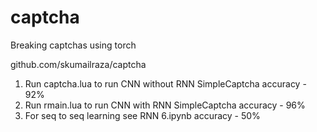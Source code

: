 # captcha
Breaking captchas using torch

github.com/skumailraza/captcha

1. Run captcha.lua to run CNN without RNN
      SimpleCaptcha accuracy - 92%
2. Run rmain.lua to run CNN with RNN
      SimpleCaptcha accuracy - 96%
3. For seq to seq learning see RNN 6.ipynb 
      accuracy - 50%
